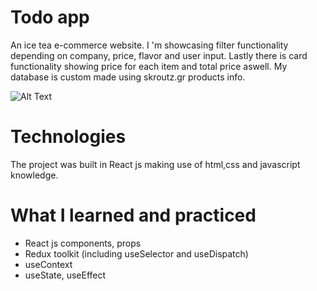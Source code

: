 # Todo app

An ice tea e-commerce website. I 'm showcasing filter functionality depending on company, price, flavor and user input. Lastly there is card functionality showing price for each item and total price aswell. My database is custom made using skroutz.gr products info.

![Alt Text](IceTea.gif)

# Technologies

The project was built in React js making use of html,css and javascript knowledge.

# What I learned and practiced 
- React js components, props
- Redux toolkit (including useSelector and useDispatch)
- useContext
- useState, useEffect



